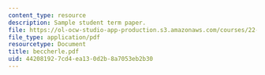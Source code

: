 ```yaml
---
content_type: resource
description: Sample student term paper.
file: https://ol-ocw-studio-app-production.s3.amazonaws.com/courses/22-314j-structural-mechanics-in-nuclear-power-technology-fall-2006/442081927cd4ea130d2b8a7053eb2b30_beccherle.pdf
file_type: application/pdf
resourcetype: Document
title: beccherle.pdf
uid: 44208192-7cd4-ea13-0d2b-8a7053eb2b30
---
```

